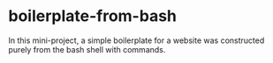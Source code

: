 # boilerplate-from-bash
In this mini-project, a simple boilerplate for a website was constructed purely from the bash shell with commands.
